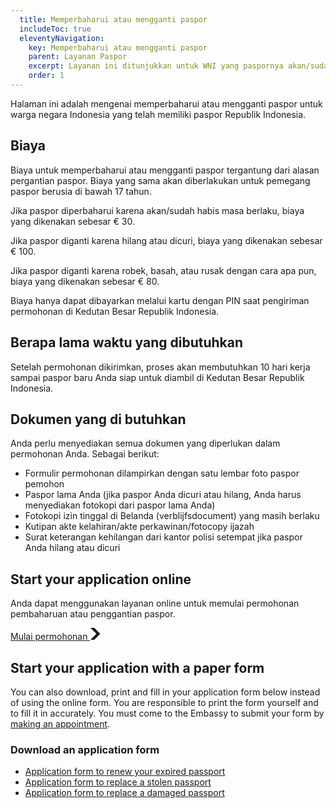 ```yaml
---
  title: Memperbaharui atau mengganti paspor
  includeToc: true
  eleventyNavigation:
    key: Memperbaharui atau mengganti paspor
    parent: Layanan Paspor
    excerpt: Layanan ini ditunjukkan untuk WNI yang paspornya akan/sudah habis masa berlaku, rusak, hilang, atau dicuri.
    order: 1
---
```


Halaman ini adalah mengenai memperbaharui atau mengganti paspor untuk warga negara Indonesia yang telah memiliki paspor Republik Indonesia.

## Biaya

Biaya untuk memperbaharui atau mengganti paspor tergantung dari alasan pergantian paspor.
Biaya yang sama akan diberlakukan untuk pemegang paspor berusia di bawah 17 tahun.

Jika paspor diperbaharui karena akan/sudah habis masa berlaku, biaya yang dikenakan sebesar  € 30.

Jika paspor diganti karena hilang atau dicuri, biaya yang dikenakan sebesar  € 100.

Jika paspor diganti karena robek, basah, atau rusak dengan cara apa pun, biaya yang dikenakan sebesar  € 80.

Biaya hanya dapat dibayarkan melalui kartu dengan PIN saat pengiriman permohonan di Kedutan
Besar Republik Indonesia.

## Berapa lama waktu yang dibutuhkan

Setelah permohonan dikirimkan, proses akan membutuhkan 10 hari kerja sampai
paspor baru Anda siap untuk diambil di Kedutan Besar Republik Indonesia. 

## Dokumen yang di butuhkan

Anda perlu menyediakan semua dokumen yang diperlukan dalam permohonan Anda. Sebagai berikut:

-	Formulir permohonan dilampirkan dengan satu lembar foto paspor pemohon
-	Paspor lama Anda (jika paspor Anda dicuri atau hilang, Anda harus menyediakan fotokopi dari paspor lama Anda)
-	Fotokopi izin tinggal di Belanda (verblijfsdocument) yang masih berlaku
-	Kutipan akte kelahiran/akte perkawinan/fotocopy ijazah
-	Surat keterangan kehilangan dari kantor polisi setempat jika paspor Anda hilang atau dicuri

## Start your application online

Anda dapat menggunakan layanan online untuk memulai permohonan pembaharuan atau penggantian paspor. 

<a href="https://aplikasi.imigrasi.indonesia.nl/paspor" class="kbrinl-button kbrinl-button--start">Mulai permohonan <svg class="kbrinl-button__start-icon" xmlns="http://www.w3.org/2000/svg" width="17.5" height="19" viewBox="0 0 33 40" aria-hidden="true" focusable="false"> <path fill="currentColor" d="M0 0h13l20 20-20 20H0l20-20z" /> </svg>
</a>

## Start your application with a paper form

You can also download, print and fill in your application form below instead of using the online form.
You are responsible to print the form yourself and to fill it in accurately. You must come to the Embassy to 
submit your form by [making an appointment](/id/paspor/buat-janji/).

### Download an application form

- [Application form to renew your expired passport](https://aplikasi.imigrasi.indonesia.nl/formulir/paspor/memperbaharui)
- [Application form to replace a stolen passport](https://aplikasi.imigrasi.indonesia.nl/formulir/paspor/dicuri-atau-hilang)
- [Application form to replace a damaged passport](https://aplikasi.imigrasi.indonesia.nl/formulir/paspor/rusak)
